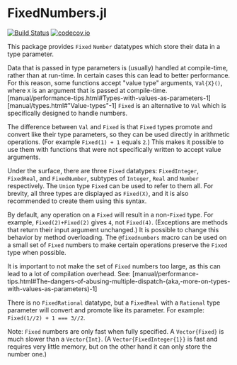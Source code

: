 # FixedNumbers.jl

[![Build Status](https://travis-ci.org/perrutquist/FixedNumbers.jl.svg?branch=master)](https://travis-ci.org/perrutquist/FixedNumbers.jl)
[![codecov.io](http://codecov.io/github/perrutquist/FixedNumbers.jl/coverage.svg?branch=master)](http://codecov.io/github/perrutquist/FixedNumbers.jl?branch=master)

This package provides `Fixed` `Number` datatypes which store their data in a
type parameter.

Data that is passed in type parameters is (usually) handled at compile-time,
rather than at run-time. In certain cases this can lead to
better performance.
For this reason, some functions accept "value type" arguments, `Val{X}()`,
where `X` is an argument that is passed at compile-time.
[manual/performance-tips.html#Types-with-values-as-parameters-1]
[manual/types.html#"Value-types"-1]
`Fixed` is an alternative to `Val` which is specifically
designed to handle numbers.

The difference between `Val` and `Fixed` is that `Fixed` types
promote and convert like their type parameters, so they can be used directly in
arithmetic operations. (For example `Fixed(1) + 1` equals `2`.)
This makes it possible to use them with functions that were not specifically
written to accept value arguments.

Under the surface, there are three `Fixed` datatypes: `FixedInteger`,
`FixedReal`, and `FixedNumber`, subtypes of `Integer`, `Real` and `Number`
respectively. The `Union` type `Fixed` can be used to refer to them all.
For brevity, all three types are displayed as `Fixed(X)`, and it is also
recommended to create them using this syntax.

By default, any operation on a `Fixed` will result in a non-`Fixed` type.
For example, `Fixed(2)+Fixed(2)` gives `4`, not `Fixed(4)`. (Exceptions
are methods that return their input argument unchanged.)
It is possible to change this behavior by method overloading.
The `@fixednumbers` macro can be used on a small set of `Fixed` numbers
to make certain operations preserve the `Fixed` type when possible.

It is important to not make the set of `Fixed` numbers too large,
as this can lead to a lot of compilation overhead. See:
[manual/performance-tips.html#The-dangers-of-abusing-multiple-dispatch-(aka,-more-on-types-with-values-as-parameters)-1]

There is no `FixedRational` datatype, but a `FixedReal` with a
`Rational` type parameter will convert and promote like its parameter.
For example: `Fixed(1//2) + 1 === 3//2`.

Note: `Fixed` numbers are only fast when fully specified. A `Vector{Fixed}`
is much slower than a `Vector{Int}`.
(A `Vector{FixedInteger{1}}` is fast and requires very little memory,
but on the other hand it can only store the number one.)
